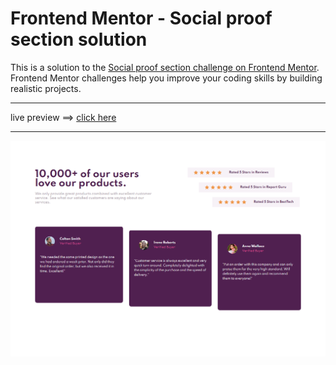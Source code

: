 # Frontend Mentor - Social proof section solution

This is a solution to the [Social proof section challenge on Frontend Mentor](https://www.frontendmentor.io/challenges/social-proof-section-6e0qTv_bA). Frontend Mentor challenges help you improve your coding skills by building realistic projects.
***
live preview ==> [click here](https://mtanash-social-proof-section.netlify.app)
***
![screen shot of the page](/social-proof-section-screenshot.png)
